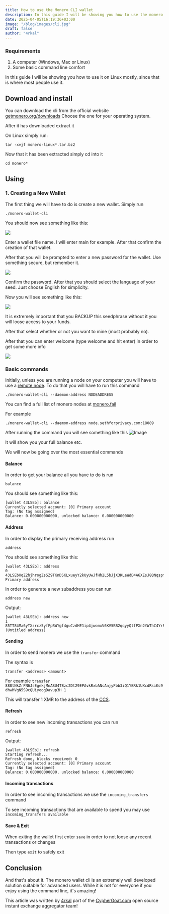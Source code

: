 ```yaml
---
title: How to use the Monero CLI wallet
description: In this guide I will be showing you how to use the monero cli wallet
date: 2025-04-05T16:19:36+03:00
image: "/blog/images/cli.jpg"
draft: false
author: "4rkal"
---
```



### Requirements
1. A computer (Windows, Mac or Linux)
2. Some basic command line comfort

In this guide I will be showing you how to use it on Linux mostly, since that is where most people use it.

## Download and install
You can download the cli from the official website [getmonero.org/downloads](https://web.getmonero.org/downloads/)
Choose the one for your operating system. 

After it has downloaded extract it

On Linux simply run: 

`tar -xvjf monero-linux*.tar.bz2`

Now that it has been extracted simply cd into it

`cd monero*`


## Using

### 1. Creating a New Wallet
The first thing we will have to do is create a new wallet. Simply run 

`./monero-wallet-cli`

You should now see something like this:

![](/blog/images/cli1.png)


Enter a wallet file name. I will enter main for example. After that confirm the creation of that wallet. 

After that you will be prompted to enter a new password for the wallet. Use something secure, but remember it. 

![](/blog/images/cli2.png)

Confirm the password. After that you should select the language of your seed. Just choose English for simplicity.

Now you will see something like this:

![](/blog/images/cli3.png)

It is extremely important that you BACKUP this seedphrase without it you will loose access to your funds. 

After that select whether or not you want to mine (most probably no).


After that you can enter welcome (type welcome and hit enter) in order to get some more info

![](/blog/images/cli4.png)


### Basic commands
Initially, unless you are running a node on your computer you will have to use a [remote node](https://www.getmonero.org/resources/moneropedia/remote-node.html). To do that you will have to run this command

```
./monero-wallet-cli --daemon-address NODEADDRESS
```

You can find a full list of monero nodes at [monero.fail](https://monero.fail)

For example
```
./monero-wallet-cli --daemon-address node.sethforprivacy.com:18089
```

After running the command you will see something like this
<img src="/blog/images/cli5.png" alt="Image">

It will show you your full balance etc.


We will now be going over the most essential commands
#### Balance
In order to get your balance all you have to do is run

`balance`

You should see something like this:

```
[wallet 43LSEb]: balance
Currently selected account: [0] Primary account
Tag: (No tag assigned)
Balance: 0.000000000000, unlocked balance: 0.000000000000
```

#### Address
In order to display the primary receiving address run

`address`

You should see something like this:

```
[wallet 43LSEb]: address
0  43LSEbXqZ2hjhrogZsSZ9TKnDSKLxueyY2kUyUwJfHh2L5bJjX3KLeWdD4A6XEsJ8QNqspfmDk5qVdj5QmDPyAPvEmbuZ7W  Primary address 
```

In order to generate a new subaddress you can run

`address new`

Output:

```
[wallet 43LSEb]: address new
1  85TT84Ma6yTXzrcz5yfFpBWYgf4guCzdHE1ip4jwomxV6KV5BB2qqyyQtfPXn2YWThC4YrRVUDrgxj3niZrKtQa377J6odA  (Untitled address) 
```

#### Sending

In order to send monero we use the `transfer` command

The syntax is 

`transfer <address> <amount>`

For example
`transfer 888tNkZrPN6JsEgekjMnABU4TBzc2Dt29EPAvkRxbANsAnjyPbb3iQ1YBRk1UXcdRsiKc9dhwMVgN5S9cQUiyoogDavup3H 1`

This will transfer 1 XMR to the address of the [CCS](https://ccs.getmonero.org/).


#### Refresh
In order to see new incoming transactions you can run

`refresh`

Output:

```
[wallet 43LSEb]: refresh
Starting refresh...
Refresh done, blocks received: 0                                
Currently selected account: [0] Primary account
Tag: (No tag assigned)
Balance: 0.000000000000, unlocked balance: 0.000000000000
```

#### Incoming transactions

In order to see incoming transactions we use the `incoming_transfers` command

To see incoming transactions that are available to spend you may use `incoming_transfers available`

#### Save & Exit

When exiting the wallet first enter `save` in order to not loose any recent transactions or changes

Then type `exit` to safely exit

## Conclusion
And that's about it. The monero wallet cli is an extremely well developed solution suitable for advanced users. While it is not for everyone if you enjoy using the command line, it's amazing!

This article was written by [4rkal](https://4rkal.com) part of the [CypherGoat.com](https://cyphergoat.com) open source instant exchange aggregator team!

